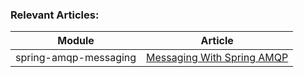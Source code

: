 ### Relevant Articles: 

Module | Article
--|--
spring-amqp-messaging | [Messaging With Spring AMQP](http://www.baeldung.com/spring-amqp)